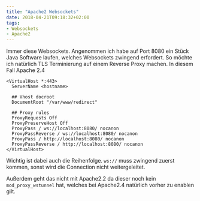```yaml
---
title: "Apache2 Websockets"
date: 2018-04-21T09:18:32+02:00
tags:
- Websockets
- Apache2
---
```


Immer diese Websockets.  Angenommen ich habe auf Port 8080 ein Stück Java
Software laufen, welches Websockets zwingend erfordert. So möchte ich
natürlich TLS Terminierung auf einem Reverse Proxy machen. In diesem Fall
Apache 2.4

```
<VirtualHost *:443>
  ServerName <hostname>

  ## Vhost docroot
  DocumentRoot "/var/www/redirect"

  ## Proxy rules
  ProxyRequests Off
  ProxyPreserveHost Off
  ProxyPass / ws://localhost:8080/ nocanon
  ProxyPassReverse / ws://localhost:8080/ nocanon
  ProxyPass / http://localhost:8080/ nocanon
  ProxyPassReverse / http://localhost:8080/ nocanon
</VirtualHost>
```

Wichtig ist dabei auch die Reihenfolge. `ws://` muss zwingend zuerst kommen,
sonst wird die Connection nicht weitergeleitet.

Außerdem geht das nicht mit Apache2.2 da dieser noch kein `mod_proxy_wstunnel`
hat, welches bei Apache2.4 natürlich vorher zu enablen gilt.
